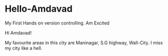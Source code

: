 # Hello-Amdavad
My First Hands on version controlling. Am Excited

Hi Amdavad!

My favourite areas in this city are Maninagar, S.G highway, Wall-City.
I miss my city like a hell. 
